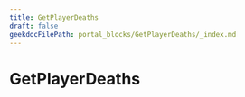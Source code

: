 ```yaml
---
title: GetPlayerDeaths
draft: false
geekdocFilePath: portal_blocks/GetPlayerDeaths/_index.md
---
```

# GetPlayerDeaths